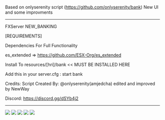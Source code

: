 Based on onlyserenity script (https://github.com/onlyserenity/bank)
New UI and some improvments

---

FXServer NEW_BANKING

[REQUIREMENTS]

Dependencies For Full Functionality

es_extended => https://github.com/ESX-Org/es_extended

Install To resources/[hri]/bank << MUST BE INSTALLED HERE

Add this in your server.cfg :
start bank

Credits: Script Created By: @onlyserenity(amjedcha) edited and improved by NewWay

Discord: https://discord.gg/dSYb4j2

---

![](https://i.imgur.com/bjfLLr9.png)
![](https://i.imgur.com/JnlPAHN.png)
![](https://i.imgur.com/OU5B0yo.png)
![](https://i.imgur.com/t9axH2n.png)
![](https://i.imgur.com/MH7MdKA.png)